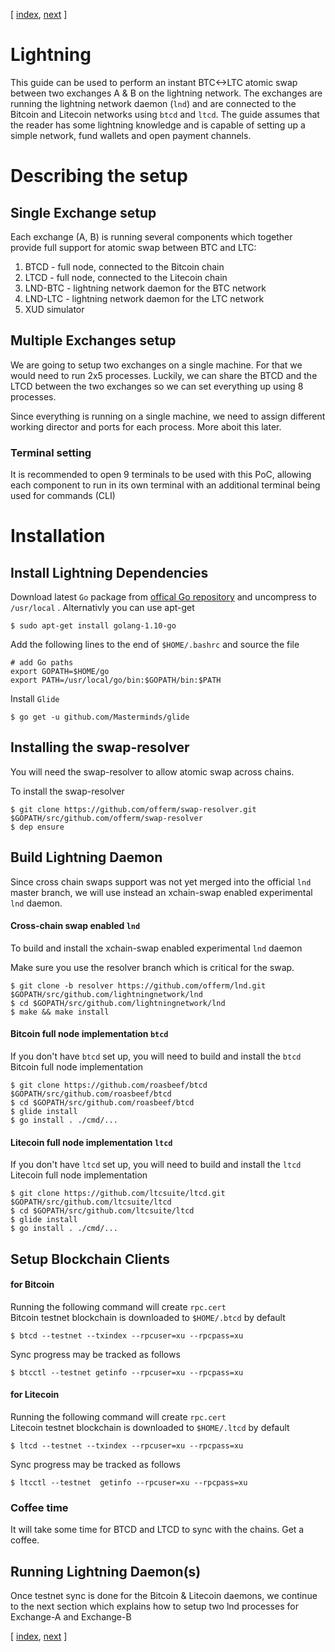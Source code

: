 [ [index](/README.md), [next](/LIGHTNING-01-peers.md) ]

# Lightning
This guide can be used to perform an instant BTC<->LTC atomic swap between two exchanges A & B on the lightning network. The exchanges are running the lightning network daemon (`lnd`) and are connected to the Bitcoin and Litecoin networks using `btcd` and `ltcd`. The guide assumes that the reader has some lightning knowledge and is capable of setting up a simple network, fund wallets and open payment channels.

# Describing the setup

## Single Exchange setup
Each exchange (A, B) is running several components which together provide full support for atomic swap between BTC and LTC:
1. BTCD - full node, connected to the Bitcoin chain
2. LTCD - full node, connected to the Litecoin chain
3. LND-BTC - lightning network daemon for the BTC network
4. LND-LTC - lightning network daemon for the LTC network
5. XUD simulator 

## Multiple Exchanges setup
We are going to setup two exchanges on a single machine. For that we would need to run 2x5 processes. Luckily, we can share the BTCD and the LTCD between the two exchanges so we can set everything up using 8 processes. 

Since everything is running on a single machine, we need to assign different working director and ports for each process. More aboit this later.

### Terminal setting
It is recommended to open 9 terminals to be used with this PoC, allowing each component to run in its own terminal with an additional terminal being used for commands (CLI) 

# Installation 
## Install Lightning Dependencies
Download latest `Go` package from [offical Go repository](https://golang.org/dl/) and uncompress to `/usr/local` .
Alternativly you can use apt-get
```shell
$ sudo apt-get install golang-1.10-go
```

Add the following lines to the end of `$HOME/.bashrc` and source the file 
```shell
# add Go paths
export GOPATH=$HOME/go
export PATH=/usr/local/go/bin:$GOPATH/bin:$PATH
```

Install `Glide`
```shell
$ go get -u github.com/Masterminds/glide
```

## Installing the swap-resolver
You will need the swap-resolver to allow atomic swap across chains.  

To install the swap-resolver 
```shell
$ git clone https://github.com/offerm/swap-resolver.git $GOPATH/src/github.com/offerm/swap-resolver
$ dep ensure
```

## Build Lightning Daemon

Since cross chain swaps support was not yet merged into the official `lnd` master branch, we will use instead an xchain-swap enabled experimental `lnd` daemon. 

#### Cross-chain swap enabled `lnd`
To build and install the xchain-swap enabled experimental `lnd` daemon 

Make sure you use the resolver branch which is critical for the swap.
```shell
$ git clone -b resolver https://github.com/offerm/lnd.git $GOPATH/src/github.com/lightningnetwork/lnd
$ cd $GOPATH/src/github.com/lightningnetwork/lnd
$ make && make install
```

#### Bitcoin full node implementation `btcd`
If you don't have `btcd` set up, you will need to build and install the `btcd` Bitcoin full node implementation
```shell
$ git clone https://github.com/roasbeef/btcd $GOPATH/src/github.com/roasbeef/btcd
$ cd $GOPATH/src/github.com/roasbeef/btcd
$ glide install
$ go install . ./cmd/...
```

#### Litecoin full node implementation `ltcd`
If you don't have `ltcd` set up, you will need to build and install the `ltcd` Litecoin full node implementation
```shell
$ git clone https://github.com/ltcsuite/ltcd.git $GOPATH/src/github.com/ltcsuite/ltcd
$ cd $GOPATH/src/github.com/ltcsuite/ltcd
$ glide install
$ go install . ./cmd/...
```

## Setup Blockchain Clients

#### for Bitcoin
Running the following command will create `rpc.cert`  
Bitcoin testnet blockchain is downloaded to `$HOME/.btcd` by default
```shell
$ btcd --testnet --txindex --rpcuser=xu --rpcpass=xu
```

Sync progress may be tracked as follows
```shell
$ btcctl --testnet getinfo --rpcuser=xu --rpcpass=xu
```

#### for Litecoin
Running the following command will create `rpc.cert`  
Litecoin testnet blockchain is downloaded to `$HOME/.ltcd` by default
```shell
$ ltcd --testnet --txindex --rpcuser=xu --rpcpass=xu
```

Sync progress may be tracked as follows
```shell
$ ltcctl --testnet  getinfo --rpcuser=xu --rpcpass=xu
```

### Coffee time
It will take some time for BTCD and LTCD to sync with the chains. Get a coffee.


## Running Lightning Daemon(s)
Once testnet sync is done for the Bitcoin & Litecoin daemons, we continue to the next section which explains how to setup two lnd processes for Exchange-A and Exchange-B

[ [index](/README.md), [next](/LIGHTNING-01-peers.md) ]
